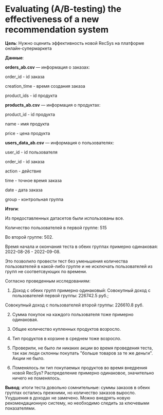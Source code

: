# Evaluating (A/B-testing) the effectiveness of a new recommendation system
**Цель**:
Нужно оценить эффективность новой RecSys на платформе онлайн-супермаркета

**Данные**:

**orders_ab.csv** — информация о заказах:

order_id - id заказа

creation_time - время создания заказа

product_ids - id продукта


**products_ab.csv** — информация о продуктах:

product_id - id продукта

name - имя продукта

price - цена продукта


**users_data_ab.csv** — информация о пользователях:

user_id - id пользователя

order_id - id заказа

action - действие

time - точное время заказа

date - дата заказа

group - контрольная группа


**Итоги**:


Из предоставленных датасетов были использованы все.

Количество пользователей в первой группе: 515

Во второй группе: 502.

Время начала и окончания теста в обеих группах примерно одинаковая: 2022-08-26 - 2022-09-08.

Это позволило провести тест без уменьшения количества пользователей в какой-либо группе и не исключать пользователей из групп не соответсвующих по времени.


Согласно проведенным исследованиям:

1. Доход с обеих групп примерно одинаковый:
Совокупный доход с пользователей первой группы: 226742.5 руб.;

Совокупный доход с пользователей второй группы: 226610.8 руб.

2. Сумма покупок на каждого пользователя тоже примерно одинаковая.

3. Общее количество купленных продуктов возросло.

4. Тип продуктов в корзине в среднем тоже возросло.

5. Проверили, не было ли никаких акции во время проведения теста, так как люди склонны покупать "больше товаров за те же деньги". Акции не было.

6. Поменялось ли тип покупаемых продуктов во время внедрения новой RecSys? Распределение примерно одинаковое, значительно ничего не поменялось.

**Вывод**: итоги теста довольно сомнительные: суммы заказов в обеих группах остались прежними, но количество заказов выросло. Ухудшения в доходах не замечено. Можно внедрять новую рекомендационную систему, но необходимо следить за ключевыми показателями.

